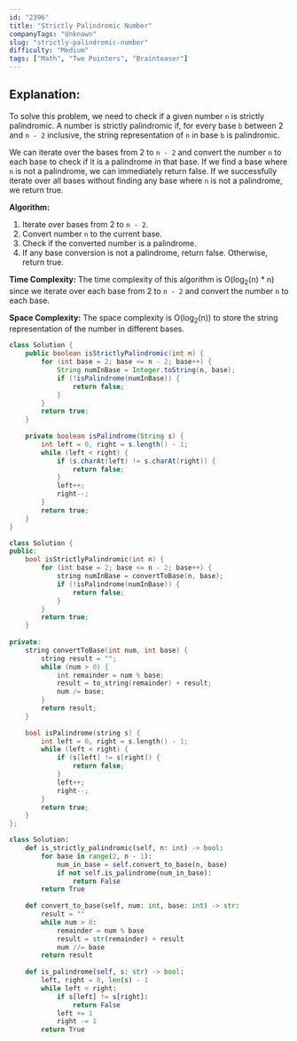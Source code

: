 ```yaml
---
id: "2396"
title: "Strictly Palindromic Number"
companyTags: "Unknown"
slug: "strictly-palindromic-number"
difficulty: "Medium"
tags: ["Math", "Two Pointers", "Brainteaser"]
---
```


## Explanation:
To solve this problem, we need to check if a given number `n` is strictly palindromic. A number is strictly palindromic if, for every base `b` between 2 and `n - 2` inclusive, the string representation of `n` in base `b` is palindromic.

We can iterate over the bases from 2 to `n - 2` and convert the number `n` to each base to check if it is a palindrome in that base. If we find a base where `n` is not a palindrome, we can immediately return false. If we successfully iterate over all bases without finding any base where `n` is not a palindrome, we return true.

**Algorithm:**
1. Iterate over bases from 2 to `n - 2`.
2. Convert number `n` to the current base.
3. Check if the converted number is a palindrome.
4. If any base conversion is not a palindrome, return false. Otherwise, return true.

**Time Complexity:**
The time complexity of this algorithm is O(log<sub>2</sub>(n) * n) since we iterate over each base from 2 to `n - 2` and convert the number `n` to each base.

**Space Complexity:**
The space complexity is O(log<sub>2</sub>(n)) to store the string representation of the number in different bases.
```java
class Solution {
    public boolean isStrictlyPalindromic(int n) {
        for (int base = 2; base <= n - 2; base++) {
            String numInBase = Integer.toString(n, base);
            if (!isPalindrome(numInBase)) {
                return false;
            }
        }
        return true;
    }
    
    private boolean isPalindrome(String s) {
        int left = 0, right = s.length() - 1;
        while (left < right) {
            if (s.charAt(left) != s.charAt(right)) {
                return false;
            }
            left++;
            right--;
        }
        return true;
    }
}
```

```cpp
class Solution {
public:
    bool isStrictlyPalindromic(int n) {
        for (int base = 2; base <= n - 2; base++) {
            string numInBase = convertToBase(n, base);
            if (!isPalindrome(numInBase)) {
                return false;
            }
        }
        return true;
    }
    
private:
    string convertToBase(int num, int base) {
        string result = "";
        while (num > 0) {
            int remainder = num % base;
            result = to_string(remainder) + result;
            num /= base;
        }
        return result;
    }
    
    bool isPalindrome(string s) {
        int left = 0, right = s.length() - 1;
        while (left < right) {
            if (s[left] != s[right]) {
                return false;
            }
            left++;
            right--;
        }
        return true;
    }
};
```

```python
class Solution:
    def is_strictly_palindromic(self, n: int) -> bool:
        for base in range(2, n - 1):
            num_in_base = self.convert_to_base(n, base)
            if not self.is_palindrome(num_in_base):
                return False
        return True
    
    def convert_to_base(self, num: int, base: int) -> str:
        result = ""
        while num > 0:
            remainder = num % base
            result = str(remainder) + result
            num //= base
        return result
    
    def is_palindrome(self, s: str) -> bool:
        left, right = 0, len(s) - 1
        while left < right:
            if s[left] != s[right]:
                return False
            left += 1
            right -= 1
        return True
```